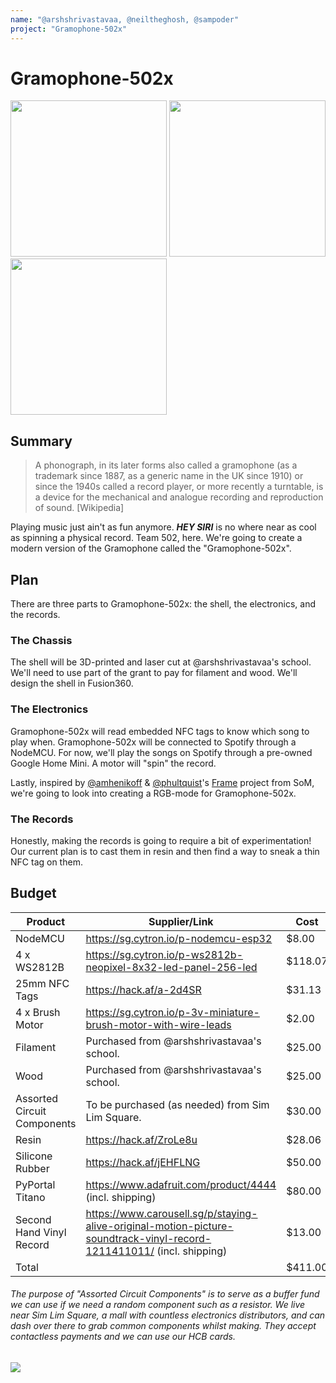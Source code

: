 ```yaml
---
name: "@arshshrivastavaa, @neiltheghosh, @sampoder"
project: "Gramophone-502x"
---
```


# Gramophone-502x

<img src="https://cloud-5rpharc1n-hack-club-bot.vercel.app/0download__4_.jpeg" width="250px" /> <img src="https://cloud-5rpharc1n-hack-club-bot.vercel.app/1download__3_.jpeg" width="250px" /> <img src="https://cloud-5rpharc1n-hack-club-bot.vercel.app/2download__5_.jpeg" width="250px" />

## Summary

> A phonograph, in its later forms also called a gramophone (as a trademark since 1887, as a generic name in the UK since 1910) or since the 1940s called a record player, or more recently a turntable, is a device for the mechanical and analogue recording and reproduction of sound. [Wikipedia]

Playing music just ain't as fun anymore. _**HEY SIRI**_ is no where near as cool as spinning a physical record. Team 502, here. We're going to create a modern version of the Gramophone called the "Gramophone-502x".

## Plan

There are three parts to Gramophone-502x: the shell, the electronics, and the records.

### The Chassis

The shell will be 3D-printed and laser cut at @arshshrivastavaa's school. We'll need to use part of the grant to pay for filament and wood. We'll design the shell in Fusion360.

### The Electronics

Gramophone-502x will read embedded NFC tags to know which song to play when. Gramophone-502x will be connected to Spotify through a NodeMCU. For now, we'll play the songs on Spotify through a pre-owned Google Home Mini. A motor will "spin" the record. 

Lastly, inspired by [@amhenikoff](https://github.com/amhenikoff) & [@phultquist](https://github.com/phultquist)'s [Frame](https://github.com/phultquist/frame) project from SoM, we're going to look into creating a RGB-mode for Gramophone-502x.

### The Records

Honestly, making the records is going to require a bit of experimentation! Our current plan is to cast them in resin and then find a way to sneak a thin NFC tag on them.

## Budget

| Product         | Supplier/Link                                                   | Cost    |
| --------------- | -------------------------------------                           | ------- |
| NodeMCU         | https://sg.cytron.io/p-nodemcu-esp32                            | $8.00   |
| 4 x WS2812B     | https://sg.cytron.io/p-ws2812b-neopixel-8x32-led-panel-256-led  | $118.07 |
| 25mm NFC Tags   | https://hack.af/a-2d4SR                                         | $31.13  |
| 4 x Brush Motor | https://sg.cytron.io/p-3v-miniature-brush-motor-with-wire-leads | $2.00   |
| Filament        | Purchased from @arshshrivastavaa's school.                      | $25.00  |
| Wood            | Purchased from @arshshrivastavaa's school.                      | $25.00  |
| Assorted Circuit Components | To be purchased (as needed) from Sim Lim Square.    | $30.00  |
| Resin           | https://hack.af/ZroLe8u                                         | $28.06  |
| Silicone Rubber | https://hack.af/jEHFLNG                                         | $50.00  |
| PyPortal Titano | https://www.adafruit.com/product/4444 (incl. shipping)          | $80.00  |
| Second Hand Vinyl Record | https://www.carousell.sg/p/staying-alive-original-motion-picture-soundtrack-vinyl-record-1211411011/ (incl. shipping)          | $13.00 |
| Total           |                                                                 | $411.00 |

###### The purpose of "Assorted Circuit Components" is to serve as a buffer fund we can use if we need a random component such as a resistor. We live near Sim Lim Square, a mall with countless electronics distributors, and can dash over there to grab common components whilst making. They accept contactless payments and we can use our HCB cards.

![](https://cloud-2ilchhefm-hack-club-bot.vercel.app/04psubjgaknc11.jpg)
